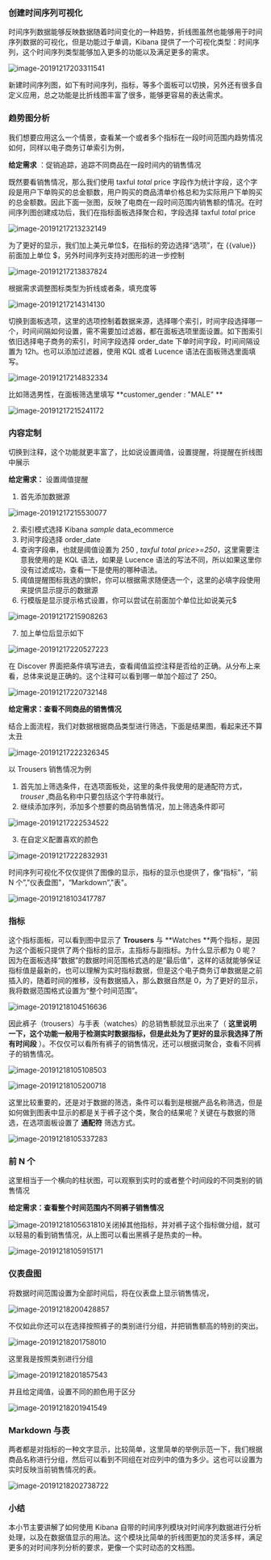 ### 创建时间序列可视化

时间序列数据能够反映数据随着时间变化的一种趋势，折线图虽然也能够用于时间序列数据的可视化，但是功能过于单调，Kibana
提供了一个可视化类型：时间序列，这个时间序列类型能够加入更多的功能以及满足更多的需求。

![image-20191217203311541](https://images.gitbook.cn/2020-04-07-063051.png)

新建时间序列图，如下有时间序列，指标，等多个面板可以切换，另外还有很多自定义应用，总之功能是比折线图丰富了很多，能够更容易的表达需求。

### 趋势图分析

我们想要应用这么一个情景，查看某一个或者多个指标在一段时间范围内趋势情况如何，同样以电子商务订单索引为例，

**给定需求** ：促销追踪，追踪不同商品在一段时间内的销售情况

既然要看销售情况，那么我们使用 taxful _total_ price
字段作为统计字段，这个字段是用户下单购买的总金额数，用户购买的商品清单价格总和为实际用户下单购买的总金额数。因此下面一张图，反映了电商在一段时间范围内销售额的情况。在时间序列图创建成功后，我们在指标面板选择聚合和，字段选择
taxful _total_ price

![image-20191217213232149](https://images.gitbook.cn/2020-04-07-63052.png)

为了更好的显示，我们加上美元单位$，在指标的旁边选择“选项”，在 {{value}} 前面加上单位 \$，另外时间序列支持对图形的进一步控制

![image-20191217213837824](https://images.gitbook.cn/2020-04-07-063052.png)

根据需求调整图标类型为折线或者条，填充度等

![image-20191217214314130](https://images.gitbook.cn/2020-04-07-063053.png)

切换到面板选项，这里的选项控制着数据来源，选择哪个索引，时间字段选择哪一个，时间间隔如何设置，需不需要加过滤器，都在面板选项里面设置。如下图索引依旧选择电子商务的索引，时间字段选择
order_date 下单时间字段，时间间隔设置为 12h。也可以添加过滤器，使用 KQL 或者 Lucence 语法在面板筛选里面填写。

![image-20191217214832334](https://images.gitbook.cn/2020-04-07-063054.png)

比如筛选男性，在面板筛选里填写 **customer_gender : "MALE" **

![image-20191217215241172](https://images.gitbook.cn/2020-04-07-063055.png)

### 内容定制

切换到注释，这个功能就更丰富了，比如说设置阈值，设置提醒，将提醒在折线图中展示

**给定需求：** 设置阈值提醒

  1. 首先添加数据源

![image-20191217215530077](https://images.gitbook.cn/2020-04-07-063056.png)

  2. 索引模式选择 Kibana _sample_ data_ecommerce
  3. 时间字段选择 order_date
  4. 查询字段串，也就是阈值设置为 250 , _taxful _total_ price>=250_，这里需要注意我使用的是 KQL 语法，如果是 Lucence 语法的写法不同，所以如果这里你没有过滤成功，查看一下是使用的哪种语法。
  5. 阈值提醒图标我选的旗帜，你可以根据需求随便选一个，这里的必填字段使用来提供显示提示的数据源
  6. 行模版是显示提示格式设置，你可以尝试在前面加个单位比如说美元$

![image-20191217215908263](https://images.gitbook.cn/2020-04-07-063057.png)

  7. 加上单位后显示如下

![image-20191217220527223](https://images.gitbook.cn/2020-04-07-63058.png)

在 Discover 界面把条件填写进去，查看阈值监控注释是否给的正确。从分布上来看，总体来说是正确的。这个注释可以看到哪一单加个超过了 250。

![image-20191217220732148](https://images.gitbook.cn/2020-04-07-063058.png)

**给定需求：查看不同商品的销售情况**

结合上面流程，我们对数据根据商品类型进行筛选，下面是结果图，看起来还不算太丑

![image-20191217222326345](https://images.gitbook.cn/2020-04-07-063100.png)

以 Trousers 销售情况为例

  1. 首先加上筛选条件，在选项面板处，这里的条件我使用的是通配符方式， _*trouser*_ ,商品名称中只要包括这个字符串就行。
  2. 继续添加序列，添加多个想要的商品销售情况，加上筛选条件即可

![image-20191217222534522](https://images.gitbook.cn/2020-04-07-63101.png)

  3. 在自定义配置喜欢的颜色

![image-20191217222832931](https://images.gitbook.cn/2020-04-07-063101.png)

时间序列可视化不仅仅提供了图像的显示，指标的显示也提供了，像“指标”，“前 N 个”,"仪表盘图"，“Markdown”,"表"。

![image-20191218103417787](https://images.gitbook.cn/2020-04-07-063205.png)

### 指标

这个指标面板，可以看到图中显示了 **Trousers** 与 **Watches
**两个指标，是因为这个面板只提供了两个指标的显示，主指标与副指标。为什么显示都为 0
呢？因为在面板选择“数据”的数据时间范围格式选的是“最后值”，这样的话就能够保证指标值是最新的，也可以理解为实时指标数据，但是这个电子商务订单数据是之前插入的，随着时间的推移，没有数据插入，那么数据自然是
0，为了更好的显示，我将数据范围格式设置为“整个时间范围”。

![image-20191218104516636](https://images.gitbook.cn/2020-04-07-063206.png)

因此裤子（trousers）与手表（watches）的总销售额就显示出来了（
**这里说明一下，这个功能一般用于检测实时数据指标，但是此处为了更好的显示我选择了所有时间段**
）。不仅仅可以看所有裤子的销售情况，还可以根据词聚合，查看不同裤子的销售情况。

![image-20191218105108503](https://images.gitbook.cn/2020-04-07-63207.png)

![image-20191218105200718](https://images.gitbook.cn/2020-04-07-063208.png)

这里比较重要的，还是对于数据的筛选，条件可以看到是根据产品名称筛选，但是如何做到图表中显示的都是关于裤子这个类，聚合的结果呢？关键在与数据的筛选，在选项面板设置了
**通配符** 筛选方式。

![image-20191218105337283](https://images.gitbook.cn/2020-04-07-063209.png)

### 前 N 个

这里相当于一个横向的柱状图，可以观察到实时的或者整个时间段的不同类别的销售情况

**给定需求：查看整个时间范围内不同裤子销售情况**

![image-20191218105631810](https://images.gitbook.cn/2020-04-07-063211.png)关闭掉其他指标，并对裤子这个指标做分组，就可以轻易的看到销售情况，从上图可以看出黑裤子是热卖的一种。

![image-20191218105915171](https://images.gitbook.cn/2020-04-07-063212.png)

### 仪表盘图

将数据时间范围设置为全部时间后，将在仪表盘上显示销售情况，

![image-20191218200428857](https://images.gitbook.cn/2020-04-07-063213.png)

不仅如此你还可以在选择按照裤子的类别进行分组，并把销售额高的特别的突出。

![image-20191218201758010](https://images.gitbook.cn/2020-04-07-063215.png)

这里我是按照类别进行分组

![image-20191218201857543](https://images.gitbook.cn/2020-04-07-063216.png)

并且给定阈值，设置不同的颜色用于区分

![image-20191218201941549](https://images.gitbook.cn/2020-04-07-063217.png)

### Markdown 与表

两者都是对指标的一种文字显示，比较简单，这里简单的举例示范一下，我们根据商品名称进行分组，然后可以看到不同组在对应列中的值为多少。这也可以设置为实时反映当前销售情况的表。

![image-20191218202738722](https://images.gitbook.cn/2020-04-07-063218.png)

### 小结

本小节主要讲解了如何使用 Kibana
自带的时间序列模块对时间序列数据进行分析处理，以及在数据值显示的用法。这个模块比简单的折线图更加的灵活多样，满足更多的对时间序列分析的要求，更像一个实时动态的文档图。

